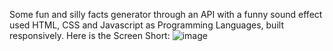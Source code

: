Some fun and silly facts generator through an API with a funny sound effect used HTML, CSS and Javascript as Programming Languages, built responsively.
Here is the Screen Short:
![image](https://github.com/ChitraAtlani/silly-facts-generator/assets/99365478/1539773e-75b1-404d-8018-f0b07a222e7e)



